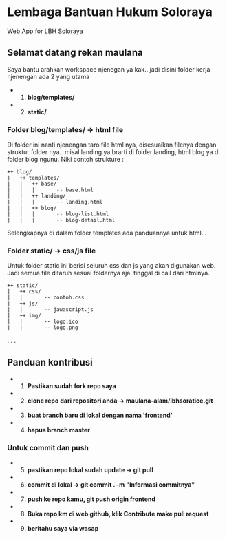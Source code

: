 # Lembaga Bantuan Hukum Soloraya
Web App for LBH Soloraya

## Selamat datang rekan maulana
Saya bantu arahkan workspace njenegan ya kak..
jadi disini folder kerja njenengan ada 2 yang utama

* 1. __blog/templates/__
* 2. __static/__

### Folder blog/templates/  ->  html file
Di folder ini nanti njenengan taro file html nya, disesuaikan filenya dengan struktur folder nya..
misal landing ya brarti di folder landing, html blog ya di folder blog ngunu.
Niki contoh strukture : 
```
++ blog/
|   ++ templates/
|   |   ++ base/
|   |   |       -- base.html
|   |   ++ landing/
|   |   |       -- landing.html
|   |   ++ blog/
|   |   |       -- blog-list.html
|   |   |       -- blog-detail.html
```

Selengkapnya di dalam folder templates ada panduannya untuk html...

### Folder static/  ->  css/js file
Untuk folder static ini berisi seluruh css dan js yang akan digunakan web.
Jadi semua file ditaruh sesuai foldernya aja. tinggal di call dari htmlnya.
```
++ static/
|   ++ css/
|   |       -- contoh.css
|   ++ js/
|   |       -- jawascript.js
|   ++ img/
|   |       -- logo.ico
|   |       -- logo.png
```
.
.
.
## Panduan kontribusi
* 1. __Pastikan sudah fork repo saya__
* 2. __clone repo dari repositori anda -> maulana-alam/lbhsoratice.git__
* 3. __buat branch baru di lokal dengan nama 'frontend'__
* 4. __hapus branch master__

### Untuk commit dan push
* 5. __pastikan repo lokal sudah update -> git pull__
* 6. __commit di lokal -> git commit . -m "Informasi commitnya"__
* 7. __push ke repo kamu, git push origin frontend__
* 8. __Buka repo km di web github, klik Contribute make pull request__
* 9. __beritahu saya via wasap__